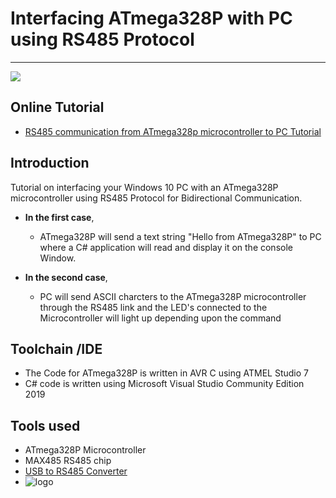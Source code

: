 # Interfacing ATmega328P with PC using RS485 Protocol

-------------------------------------------------------------------------------------------------------------------------------------------
<img src="https://www.xanthium.in/sites/default/files/site-images/atmega328p-rs485-pc-comm-tutorial/atmega328-pc-rs485-transmission.png" >

## Online Tutorial


   - [RS485 communication from ATmega328p microcontroller to PC Tutorial](https://www.xanthium.in/atmel-microchip-avr-atmega328p-rs485-communication-with-computer-tutorial-for-beginners)
   
## Introduction

Tutorial on interfacing your Windows 10 PC with an ATmega328P microcontroller using RS485 Protocol for Bidirectional Communication.

- **In the first case**,
  - ATmega328P will send a text string "Hello from ATmega328P" to PC where a C# application will read and display it on the console Window.

- **In the second case**,
  - PC will send ASCII charcters to the ATmega328P microcontroller through the RS485 link and the LED's connected to the Microcontroller will light up depending upon the command


## Toolchain /IDE

- The Code for ATmega328P is written in AVR C using ATMEL Studio 7
- C# code is written using Microsoft Visual Studio Community Edition 2019

## Tools used 

- ATmega328P Microcontroller
- MAX485 RS485 chip 
- [USB to RS485 Converter](https://www.xanthium.in/ft232-based-usb-to-serial-rs485-converter-industrial-scientific-applications)
- ![logo](https://www.xanthium.in/sites/default/files/site-images/usb2rs485-v2-2-product-page/ft232-usb-rs485-converter-v2-2-610px.png)
